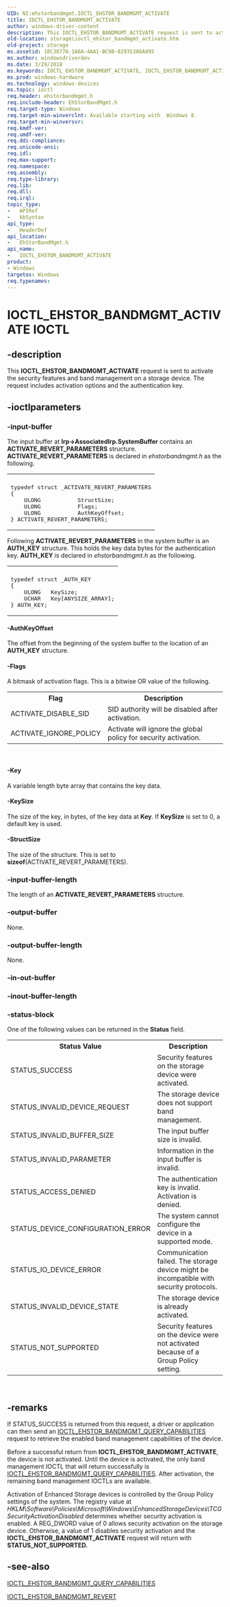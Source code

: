 ```yaml
---
UID: NI:ehstorbandmgmt.IOCTL_EHSTOR_BANDMGMT_ACTIVATE
title: IOCTL_EHSTOR_BANDMGMT_ACTIVATE
author: windows-driver-content
description: This IOCTL_EHSTOR_BANDMGMT_ACTIVATE request is sent to activate the security features and band management on a storage device. The request includes activation options and the authentication key.
old-location: storage\ioctl_ehstor_bandmgmt_activate.htm
old-project: storage
ms.assetid: 10C3077A-1A6A-4AA1-BC9B-829353A8A895
ms.author: windowsdriverdev
ms.date: 3/29/2018
ms.keywords: IOCTL_EHSTOR_BANDMGMT_ACTIVATE, IOCTL_EHSTOR_BANDMGMT_ACTIVATE control, IOCTL_EHSTOR_BANDMGMT_ACTIVATE control code [Storage Devices], ehstorbandmgmt/IOCTL_EHSTOR_BANDMGMT_ACTIVATE, storage.ioctl_ehstor_bandmgmt_activate
ms.prod: windows-hardware
ms.technology: windows-devices
ms.topic: ioctl
req.header: ehstorbandmgmt.h
req.include-header: EhStorBandMgmt.h
req.target-type: Windows
req.target-min-winverclnt: Available starting with  Windows 8.
req.target-min-winversvr: 
req.kmdf-ver: 
req.umdf-ver: 
req.ddi-compliance: 
req.unicode-ansi: 
req.idl: 
req.max-support: 
req.namespace: 
req.assembly: 
req.type-library: 
req.lib: 
req.dll: 
req.irql: 
topic_type:
-	APIRef
-	kbSyntax
api_type:
-	HeaderDef
api_location:
-	EhStorBandMgmt.h
api_name:
-	IOCTL_EHSTOR_BANDMGMT_ACTIVATE
product:
- Windows
targetos: Windows
req.typenames: 
---
```


# IOCTL_EHSTOR_BANDMGMT_ACTIVATE IOCTL


## -description


This <b>IOCTL_EHSTOR_BANDMGMT_ACTIVATE</b> request is sent to activate the security features and band management on a storage device. The request includes activation options and the authentication key.


## -ioctlparameters




### -input-buffer

The input buffer at <b>Irp-&gt;AssociatedIrp.SystemBuffer</b> contains an  <b>ACTIVATE_REVERT_PARAMETERS</b>  structure. <b>ACTIVATE_REVERT_PARAMETERS</b> is declared in <i>ehstorbandmgmt.h</i> as the following.

<div class="code"><span codelanguage=""><table>
<tr>
<th></th>
</tr>
<tr>
<td>
<pre>typedef struct _ACTIVATE_REVERT_PARAMETERS
{
    ULONG           StructSize;
    ULONG           Flags;
    ULONG           AuthKeyOffset;
} ACTIVATE_REVERT_PARAMETERS;</pre>
</td>
</tr>
</table></span></div>


Following <b>ACTIVATE_REVERT_PARAMETERS</b> in the system buffer is an <b>AUTH_KEY</b> structure. This holds the key data bytes for the authentication key. <b>AUTH_KEY</b> is declared in <i>ehstorbandmgmt.h</i> as the following.

<div class="code"><span codelanguage=""><table>
<tr>
<th></th>
</tr>
<tr>
<td>
<pre>typedef struct _AUTH_KEY
{
    ULONG   KeySize;
    UCHAR   Key[ANYSIZE_ARRAY];
} AUTH_KEY;</pre>
</td>
</tr>
</table></span></div>



#### -AuthKeyOffset

The offset from the beginning of the system buffer to the location of an <b>AUTH_KEY</b> structure.


#### -Flags

A bitmask of activation flags. This is a bitwise OR value of the following.

<table>
<tr>
<th>Flag</th>
<th>Description</th>
</tr>
<tr>
<td>ACTIVATE_DISABLE_SID</td>
<td>SID authority will be disabled after activation.</td>
</tr>
<tr>
<td>ACTIVATE_IGNORE_POLICY</td>
<td>Activate will ignore the global policy for security activation. </td>
</tr>
</table>
 


#### -Key

A variable length byte array that contains the key data.


#### -KeySize

The size of the key, in bytes, of the key data at <b>Key</b>. If <b>KeySize</b> is set to 0, a default key is used.


#### -StructSize

The size of the structure. This is set to <b>sizeof</b>(ACTIVATE_REVERT_PARAMETERS).


### -input-buffer-length

The length of an  <b>ACTIVATE_REVERT_PARAMETERS</b>  structure.


### -output-buffer

None.


### -output-buffer-length

None.


### -in-out-buffer








### -inout-buffer-length








### -status-block

One of the following values can be returned in the <b>Status</b> field.

<table>
<tr>
<th>Status Value</th>
<th>Description</th>
</tr>
<tr>
<td>STATUS_SUCCESS</td>
<td>Security features on the storage device were activated.</td>
</tr>
<tr>
<td>STATUS_INVALID_DEVICE_REQUEST</td>
<td>The storage device does not support band management.</td>
</tr>
<tr>
<td>STATUS_INVALID_BUFFER_SIZE</td>
<td>The input buffer size is invalid.</td>
</tr>
<tr>
<td>STATUS_INVALID_PARAMETER</td>
<td>Information in the input buffer is invalid.</td>
</tr>
<tr>
<td>STATUS_ACCESS_DENIED</td>
<td>The authentication key is invalid. Activation is denied.</td>
</tr>
<tr>
<td>STATUS_DEVICE_CONFIGURATION_ERROR</td>
<td>The system cannot configure the device in a supported mode.</td>
</tr>
<tr>
<td>STATUS_IO_DEVICE_ERROR</td>
<td>Communication failed. The storage device might be incompatible with security protocols. </td>
</tr>
<tr>
<td>STATUS_INVALID_DEVICE_STATE</td>
<td>The storage device is already activated.</td>
</tr>
<tr>
<td>STATUS_NOT_SUPPORTED</td>
<td>Security features on the device were not activated because of a Group Policy setting.</td>
</tr>
</table>
 


## -remarks



If STATUS_SUCCESS is returned from this request, a driver or application can then send an <a href="https://msdn.microsoft.com/library/windows/hardware/hh451390">IOCTL_EHSTOR_BANDMGMT_QUERY_CAPABILITIES</a> request to retrieve the enabled band management capabilities of the device.

Before a successful return from <b>IOCTL_EHSTOR_BANDMGMT_ACTIVATE</b>, the device is not activated. Until the device is activated, the only band management IOCTL that will   return successfully is <a href="https://msdn.microsoft.com/library/windows/hardware/hh451390">IOCTL_EHSTOR_BANDMGMT_QUERY_CAPABILITIES</a>. After activation, the remaining band management IOCTLs are available.

Activation of Enhanced Storage devices is controlled by the Group Policy settings of the system.  The registry value at <i>HKLM\Software\Policies\Microsoft\Windows\EnhancedStorageDevices\TCGSecurityActivationDisabled</i> determines whether security activation is 
enabled. A REG_DWORD value of 0 allows security activation on the storage device. Otherwise, a value of 1 disables security activation and the <b>IOCTL_EHSTOR_BANDMGMT_ACTIVATE</b> request will return with <b>STATUS_NOT_SUPPORTED.</b>




## -see-also




<a href="https://msdn.microsoft.com/library/windows/hardware/hh451390">IOCTL_EHSTOR_BANDMGMT_QUERY_CAPABILITIES</a>



<a href="https://msdn.microsoft.com/library/windows/hardware/hh451392">IOCTL_EHSTOR_BANDMGMT_REVERT</a>
 

 

